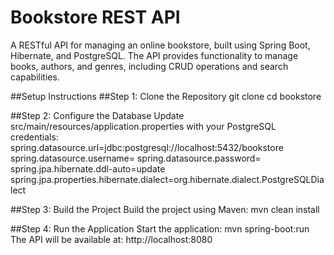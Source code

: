 # Bookstore REST API
A RESTful API for managing an online bookstore, built using Spring Boot, Hibernate, and PostgreSQL. The API provides functionality to manage books, authors, and genres, including CRUD operations and search capabilities.

##Setup Instructions
##Step 1: Clone the Repository
git clone <repository-url>
cd bookstore

##Step 2: Configure the Database
Update src/main/resources/application.properties with your PostgreSQL credentials:
spring.datasource.url=jdbc:postgresql://localhost:5432/bookstore
spring.datasource.username=<your-username>
spring.datasource.password=<your-password>
spring.jpa.hibernate.ddl-auto=update
spring.jpa.properties.hibernate.dialect=org.hibernate.dialect.PostgreSQLDialect

##Step 3: Build the Project
Build the project using Maven:
mvn clean install

##Step 4: Run the Application
Start the application:
mvn spring-boot:run
The API will be available at: http://localhost:8080
